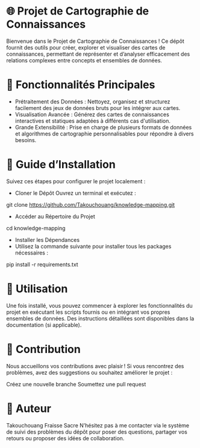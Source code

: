 # 🌐 Projet de Cartographie de Connaissances
Bienvenue dans le Projet de Cartographie de Connaissances ! Ce dépôt fournit des outils pour créer, explorer et visualiser des cartes de connaissances, permettant de représenter et d’analyser efficacement des relations complexes entre concepts et ensembles de données.

# 📌 Fonctionnalités Principales
- Prétraitement des Données : Nettoyez, organisez et structurez facilement des jeux de données bruts pour les intégrer aux cartes.
- Visualisation Avancée : Générez des cartes de connaissances interactives et statiques adaptées à différents cas d'utilisation.
- Grande Extensibilité : Prise en charge de plusieurs formats de données et algorithmes de cartographie personnalisables pour répondre à divers besoins.
# 🚀 Guide d’Installation
Suivez ces étapes pour configurer le projet localement :

- Cloner le Dépôt
Ouvrez un terminal et exécutez :

git clone https://github.com/Takouchouang/knowledge-mapping.git
- Accéder au Répertoire du Projet

cd knowledge-mapping
- Installer les Dépendances
- Utilisez la commande suivante pour installer tous les packages nécessaires :

pip install -r requirements.txt
# 🎯 Utilisation
Une fois installé, vous pouvez commencer à explorer les fonctionnalités du projet en exécutant les scripts fournis ou en intégrant vos propres ensembles de données. Des instructions détaillées sont disponibles dans la documentation (si applicable).

# 🤝 Contribution
Nous accueillons vos contributions avec plaisir ! Si vous rencontrez des problèmes, avez des suggestions ou souhaitez améliorer le projet :

Créez une nouvelle branche
Soumettez une pull request
# 👤 Auteur
Takouchouang Fraisse Sacre
N’hésitez pas à me contacter via le système de suivi des problèmes du dépôt pour poser des questions, partager vos retours ou proposer des idées de collaboration.
